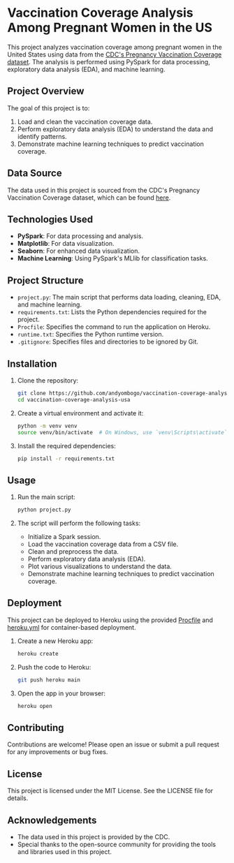 # Vaccination Coverage Analysis Among Pregnant Women in the US

This project analyzes vaccination coverage among pregnant women in the United States using data from the [CDC's Pregnancy Vaccination Coverage dataset](https://data.cdc.gov/Pregnancy-Vaccination/Vaccination-Coverage-among-Pregnant-Women/h7pm-wmjc/about_data). The analysis is performed using PySpark for data processing, exploratory data analysis (EDA), and machine learning.

## Project Overview

The goal of this project is to:
1. Load and clean the vaccination coverage data.
2. Perform exploratory data analysis (EDA) to understand the data and identify patterns.
3. Demonstrate machine learning techniques to predict vaccination coverage.

## Data Source

The data used in this project is sourced from the CDC's Pregnancy Vaccination Coverage dataset, which can be found [here](https://data.cdc.gov/Pregnancy-Vaccination/Vaccination-Coverage-among-Pregnant-Women/h7pm-wmjc/about_data).

## Technologies Used

- **PySpark**: For data processing and analysis.
- **Matplotlib**: For data visualization.
- **Seaborn**: For enhanced data visualization.
- **Machine Learning**: Using PySpark's MLlib for classification tasks.

## Project Structure

- `project.py`: The main script that performs data loading, cleaning, EDA, and machine learning.
- `requirements.txt`: Lists the Python dependencies required for the project.
- `Procfile`: Specifies the command to run the application on Heroku.
- `runtime.txt`: Specifies the Python runtime version.
- `.gitignore`: Specifies files and directories to be ignored by Git.

## Installation

1. Clone the repository:
    ```sh
    git clone https://github.com/andyombogo/vaccination-coverage-analysis-usa.git
    cd vaccination-coverage-analysis-usa
    ```

2. Create a virtual environment and activate it:
    ```sh
    python -m venv venv
    source venv/bin/activate  # On Windows, use `venv\Scripts\activate`
    ```

3. Install the required dependencies:
    ```sh
    pip install -r requirements.txt
    ```

## Usage

1. Run the main script:
    ```sh
    python project.py
    ```

2. The script will perform the following tasks:
    - Initialize a Spark session.
    - Load the vaccination coverage data from a CSV file.
    - Clean and preprocess the data.
    - Perform exploratory data analysis (EDA).
    - Plot various visualizations to understand the data.
    - Demonstrate machine learning techniques to predict vaccination coverage.

## Deployment

This project can be deployed to Heroku using the provided [Procfile](http://_vscodecontentref_/0) and [heroku.yml](http://_vscodecontentref_/1) for container-based deployment.

1. Create a new Heroku app:
    ```sh
    heroku create
    ```

2. Push the code to Heroku:
    ```sh
    git push heroku main
    ```

3. Open the app in your browser:
    ```sh
    heroku open
    ```

## Contributing

Contributions are welcome! Please open an issue or submit a pull request for any improvements or bug fixes.

## License

This project is licensed under the MIT License. See the LICENSE file for details.

## Acknowledgements

- The data used in this project is provided by the CDC.
- Special thanks to the open-source community for providing the tools and libraries used in this project.
